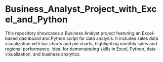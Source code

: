 # Business_Analyst_Project_with_Excel_and_Python
This repository showcases a Business Analyst project featuring an Excel-based dashboard and Python script for data analysis. It includes sales data visualization with bar charts and pie charts, highlighting monthly sales and regional performance. Ideal for demonstrating skills in Excel, Python, data visualization, and business analytics.
